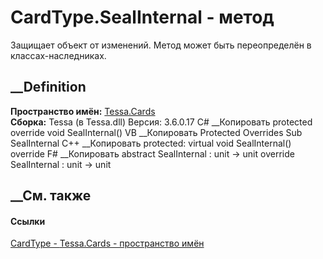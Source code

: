 # CardType.SealInternal - метод
Защищает объект от изменений.
Метод может быть переопределён в классах-наследниках.
##  __Definition
 **Пространство имён:** [Tessa.Cards](N_Tessa_Cards.htm)  
 **Сборка:** Tessa (в Tessa.dll) Версия: 3.6.0.17
C# __Копировать
     protected override void SealInternal()
VB __Копировать
     Protected Overrides Sub SealInternal
C++ __Копировать
     protected:
    virtual void SealInternal() override
F# __Копировать
     abstract SealInternal : unit -> unit 
    override SealInternal : unit -> unit 
## __См. также
#### Ссылки
[CardType - ](T_Tessa_Cards_CardType.htm)
[Tessa.Cards - пространство имён](N_Tessa_Cards.htm)
